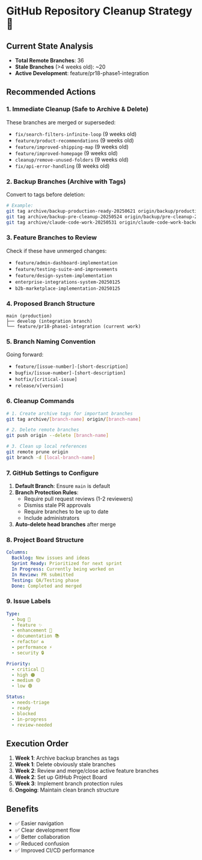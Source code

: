 # GitHub Repository Cleanup Strategy 🧹

## Current State Analysis
- **Total Remote Branches**: 36
- **Stale Branches** (>4 weeks old): ~20
- **Active Development**: feature/pr18-phase1-integration

## Recommended Actions

### 1. Immediate Cleanup (Safe to Archive & Delete)
These branches are merged or superseded:
- `fix/search-filters-infinite-loop` (9 weeks old)
- `feature/product-recommendations` (9 weeks old)
- `feature/improved-shipping-map` (9 weeks old)
- `feature/improved-homepage` (9 weeks old)
- `cleanup/remove-unused-folders` (9 weeks old)
- `fix/api-error-handling` (8 weeks old)

### 2. Backup Branches (Archive with Tags)
Convert to tags before deletion:
```bash
# Example:
git tag archive/backup-production-ready-20250621 origin/backup/production-ready-20250621-1437
git tag archive/backup-pre-cleanup-20250524 origin/backup/pre-cleanup-20250524-125613
git tag archive/claude-code-work-20250531 origin/claude-code-work-backup-20250531-103127
```

### 3. Feature Branches to Review
Check if these have unmerged changes:
- `feature/admin-dashboard-implementation`
- `feature/testing-suite-and-improvements`
- `feature/design-system-implementation`
- `enterprise-integrations-system-20250125`
- `b2b-marketplace-implementation-20250125`

### 4. Proposed Branch Structure
```
main (production)
├── develop (integration branch)
└── feature/pr18-phase1-integration (current work)
```

### 5. Branch Naming Convention
Going forward:
- `feature/[issue-number]-[short-description]`
- `bugfix/[issue-number]-[short-description]`
- `hotfix/[critical-issue]`
- `release/v[version]`

### 6. Cleanup Commands
```bash
# 1. Create archive tags for important branches
git tag archive/[branch-name] origin/[branch-name]

# 2. Delete remote branches
git push origin --delete [branch-name]

# 3. Clean up local references
git remote prune origin
git branch -d [local-branch-name]
```

### 7. GitHub Settings to Configure
1. **Default Branch**: Ensure `main` is default
2. **Branch Protection Rules**:
   - Require pull request reviews (1-2 reviewers)
   - Dismiss stale PR approvals
   - Require branches to be up to date
   - Include administrators
3. **Auto-delete head branches** after merge

### 8. Project Board Structure
```yaml
Columns:
  Backlog: New issues and ideas
  Sprint Ready: Prioritized for next sprint
  In Progress: Currently being worked on
  In Review: PR submitted
  Testing: QA/Testing phase
  Done: Completed and merged
```

### 9. Issue Labels
```yaml
Type:
  - bug 🐛
  - feature ✨
  - enhancement 💄
  - documentation 📚
  - refactor ♻️
  - performance ⚡
  - security 🔒

Priority:
  - critical 🔴
  - high 🟠
  - medium 🟡
  - low 🟢

Status:
  - needs-triage
  - ready
  - blocked
  - in-progress
  - review-needed
```

## Execution Order
1. **Week 1**: Archive backup branches as tags
2. **Week 1**: Delete obviously stale branches
3. **Week 2**: Review and merge/close active feature branches
4. **Week 2**: Set up GitHub Project Board
5. **Week 3**: Implement branch protection rules
6. **Ongoing**: Maintain clean branch structure

## Benefits
- ✅ Easier navigation
- ✅ Clear development flow
- ✅ Better collaboration
- ✅ Reduced confusion
- ✅ Improved CI/CD performance